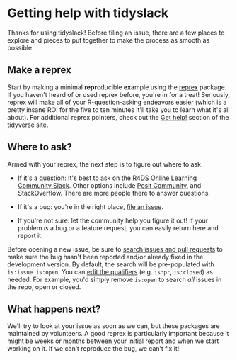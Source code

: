 # Getting help with tidyslack

Thanks for using tidyslack!
Before filing an issue, there are a few places to explore and pieces to put together to make the process as smooth as possible.

## Make a reprex

Start by making a minimal **repr**oducible **ex**ample using the  [reprex](https://reprex.tidyverse.org/) package. 
If you haven't heard of or used reprex before, you're in for a treat! 
Seriously, reprex will make all of your R-question-asking endeavors easier (which is a pretty insane ROI for the five to ten minutes it'll take you to learn what it's all about). 
For additional reprex pointers, check out the [Get help!](https://www.tidyverse.org/help/) section of the tidyverse site.

## Where to ask?

Armed with your reprex, the next step is to figure out where to ask. 

*   If it's a question: It's best to ask on the [R4DS Online Learning Community Slack](https://r4ds.io/join). Other options include [Posit Community](https://community.rstudio.com/), and StackOverflow. There are more people there to answer questions.

*   If it's a bug: you're in the right place, [file an issue](https://github.com/jonthegeek/tidyslack/issues/new).  
  
*   If you're not sure: let the community help you figure it out! 
    If your problem _is_ a bug or a feature request, you can easily return here and report it. 

Before opening a new issue, be sure to [search issues and pull requests](https://github.com/jonthegeek/tidyslack/issues) to make sure the bug hasn't been reported and/or already fixed in the development version. 
By default, the search will be pre-populated with `is:issue is:open`. 
You can [edit the qualifiers](https://help.github.com/articles/searching-issues-and-pull-requests/)  (e.g. `is:pr`, `is:closed`) as needed. 
For example, you'd simply remove `is:open` to search _all_ issues in the repo, open or closed.

## What happens next?

We'll try to look at your issue as soon as we can, but these packages are maintained by volunteers.
A good reprex is particularly important because it might be weeks or months between your initial report and when we start working on it. 
If we can’t reproduce the bug, we can’t fix it!
